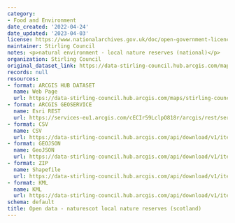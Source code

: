 ```yaml
---
category:
- Food and Environment
date_created: '2022-04-24'
date_updated: '2023-04-03'
license: https://www.nationalarchives.gov.uk/doc/open-government-licence/version/3/
maintainer: Stirling Council
notes: <p>natural environment - local nature reserves (national)</p>
organization: Stirling Council
original_dataset_link: https://data-stirling-council.hub.arcgis.com/maps/stirling-council::open-data-naturescot-local-nature-reserves-scotland
records: null
resources:
- format: ARCGIS HUB DATASET
  name: Web Page
  url: https://data-stirling-council.hub.arcgis.com/maps/stirling-council::open-data-naturescot-local-nature-reserves-scotland
- format: ARCGIS GEOSERVICE
  name: Esri REST
  url: https://services-eu1.arcgis.com/cECIr59LclpO818r/arcgis/rest/services/Natural_Environment_Local_Nature_Reserves/FeatureServer/3
- format: CSV
  name: CSV
  url: https://data-stirling-council.hub.arcgis.com/api/download/v1/items/a80eae5c144a410eb598bcdb71ee4e38/csv?layers=3
- format: GEOJSON
  name: GeoJSON
  url: https://data-stirling-council.hub.arcgis.com/api/download/v1/items/a80eae5c144a410eb598bcdb71ee4e38/geojson?layers=3
- format: ZIP
  name: Shapefile
  url: https://data-stirling-council.hub.arcgis.com/api/download/v1/items/a80eae5c144a410eb598bcdb71ee4e38/shapefile?layers=3
- format: KML
  name: KML
  url: https://data-stirling-council.hub.arcgis.com/api/download/v1/items/a80eae5c144a410eb598bcdb71ee4e38/kml?layers=3
schema: default
title: Open data - naturescot local nature reserves (scotland)
---
```

